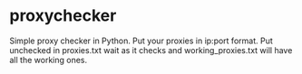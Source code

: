 # proxychecker
Simple proxy checker in Python. Put your proxies in ip:port format. Put unchecked in proxies.txt wait as it checks and working_proxies.txt will have all the working ones.
